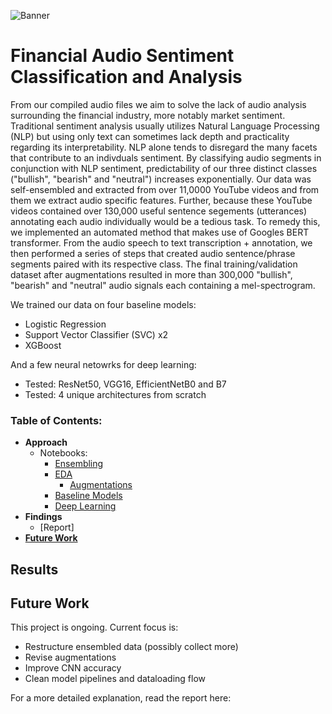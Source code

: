 ![Banner](https://i.gyazo.com/2e52e69c80f4884d0d3c5e37742115f3.jpg)
# Financial Audio Sentiment Classification and Analysis

From our compiled audio files we aim to solve the lack of audio analysis surrounding the financial industry, more notably market sentiment. Traditional sentiment analysis usually utilizes Natural Language Processing (NLP) but using only text can sometimes lack depth and practicality regarding its interpretability. NLP alone tends to disregard the many facets that contribute to an indivduals sentiment. By classifying audio segments in conjunction with NLP sentiment, predictability of our three distinct classes ("bullish", "bearish" and "neutral") increases exponentially. Our data was self-ensembled and extracted from over 11,0000 YouTube videos and from them we extract audio specific features. Further, because these YouTube videos contained over 130,000 useful sentence segements (utterances) annotating each audio individually would be a tedious task. To remedy this, we implemented an automated method that makes use of Googles BERT transformer. From the audio speech to text transcription + annotation, we then performed a series of steps that created audio sentence/phrase segments paired with its respective class. The final training/validation dataset after augmentations resulted in more than 300,000 "bullish", "bearish" and "neutral" audio signals each containing a mel-spectrogram. 

We trained our data on four baseline models:
- Logistic Regression
- Support Vector Classifier (SVC) x2
- XGBoost

And a few neural netowrks for deep learning:
- Tested: ResNet50, VGG16, EfficientNetB0 and B7
- Tested: 4 unique architectures from scratch

### Table of Contents:
- **Approach**
    - Notebooks:
        - [Ensembling](https://github.com/jra333/Financial-Audio-Classification/blob/main/Dataset%20Ensembling/dataset_ensembling.ipynb)
        - [EDA](https://github.com/jra333/Financial-Audio-Classification/blob/main/EDA%20_Augmentations/exploratory_data_analysis.ipynb)
          - [Augmentations](https://github.com/jra333/Financial-Audio-Classification/blob/main/EDA%20_Augmentations/datasetsplit_augmentations.ipynb)
        - [Baseline Models](https://github.com/jra333/Financial-Audio-Classification/blob/main/Baseline%20Modeling/features_baseline_modeling.ipynb)
        - [Deep Learning](https://github.com/jra333/Financial-Audio-Classification/blob/main/Ext.%20Modeling%20(Deep%20Learning)/extended_modeling(deep%20learning).ipynb)
- **Findings**
    - [Report]
- [**Future Work**](https://github.com/jra333/Financial-Audio-Classification#future-work)


## Results


## Future Work

This project is ongoing. Current focus is:

- Restructure ensembled data (possibly collect more)
- Revise augmentations
- Improve CNN accuracy 
- Clean model pipelines and dataloading flow


For a more detailed explanation, read the report here: 


